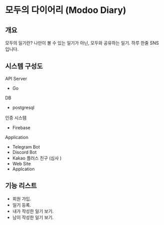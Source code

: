 # 모두의 다이어리 (Modoo Diary)

## 개요

모두의 일기란? 나만이 볼 수 있는 일기가 아닌, 모두와 공유하는 일기.
하루 한줄 SNS 입니다.



## 시스템 구성도

API Server

- Go

DB

- postgresql

인증 시스템

- Firebase

Application

- Telegram Bot
- Discord Bot
- Kakao 플러스 친구 (심사 )
- Web Site
- Applcation



## 기능 리스트

- 회원 가입.
- 일기 등록.
- 내가 작성한 일기 보기.
- 남이 작성한 일기 보기.

